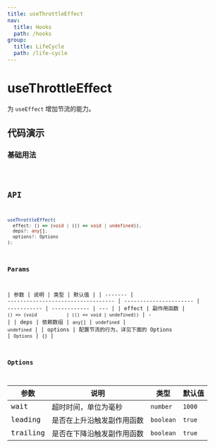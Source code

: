 ```yaml
---
title: useThrottleEffect
nav:
  title: Hooks
  path: /hooks
group:
  title: LifeCycle
  path: /life-cycle
---
```


# useThrottleEffect

为 `useEffect` 增加节流的能力。

## 代码演示

### 基础用法

<code src="./demo/demo1.tsx" />

## API

```typescript
useThrottleEffect(
  effect: () => (void | (() => void | undefined)),
  deps?: any[],
  options?: Options
);
```

### Params

| 参数    | 说明                               | 类型                   | 默认值      |
| ------- | ---------------------------------- | ---------------------- | ----------- | ------------ | --- |
| effect  | 副作用函数                         | `() => (void           | (() => void | undefined))` | -   |
| deps    | 依赖数组                           | `any[]` \| `undefined` | `undefined` |
| options | 配置节流的行为，详见下面的 Options | `Options`              | `{}`        |

### Options

| 参数     | 说明                       | 类型      | 默认值 |
| -------- | -------------------------- | --------- | ------ |
| wait     | 超时时间，单位为毫秒       | `number`  | `1000` |
| leading  | 是否在上升沿触发副作用函数 | `boolean` | `true` |
| trailing | 是否在下降沿触发副作用函数 | `boolean` | `true` |
